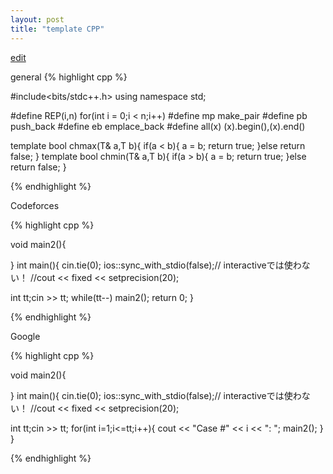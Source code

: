 ```yaml
---
layout: post
title: "template CPP"
---
```


[edit](https://github.com/harufujimoto/harufujimoto.github.io/edit/master/_posts/2020-09-02-cpptemplate.md)

general
{% highlight cpp %}

#include<bits/stdc++.h>
using namespace std;

#define REP(i,n) for(int i = 0;i < n;i++)
#define mp make_pair
#define pb push_back
#define eb emplace_back
#define all(x) (x).begin(),(x).end()

template<class T> bool chmax(T& a,T b){ if(a < b){ a = b; return true; }else return false; }
template<class T> bool chmin(T& a,T b){ if(a > b){ a = b; return true; }else return false; }

{% endhighlight %}

Codeforces

{% highlight cpp %}

void main2(){

}
int main(){
  cin.tie(0);
  ios::sync_with_stdio(false);// interactiveでは使わない！
  //cout << fixed << setprecision(20);
  
  int tt;cin >> tt;
  while(tt--) main2();
  return 0;
}

{% endhighlight %}

Google

{% highlight cpp %}

void main2(){

}
int main(){
  cin.tie(0);
  ios::sync_with_stdio(false);// interactiveでは使わない！
  //cout << fixed << setprecision(20);
  
  int tt;cin >> tt;
  for(int i=1;i<=tt;i++){
    cout << "Case #" << i << ": ";
    main2();
  }
}

{% endhighlight %}
